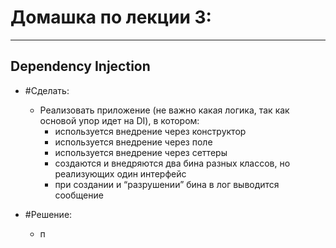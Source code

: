 # Домашка по лекции 3:

---
## Dependency Injection

- #Сделать:
   - Реализовать приложение (не важно какая логика, так как основой упор идет на DI), в котором:
      - используется внедрение через конструктор
      - используется внедрение через поле
      - используется внедрение через сеттеры
      - создаются и внедряются два бина разных классов, но реализующих один интерфейс
      - при создании и “разрушении” бина в лог выводится сообщение

- #Решение:
    - п